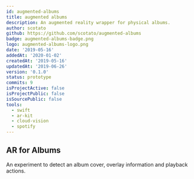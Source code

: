 ```yaml
---
id: augmented-albums
title: augmented albums
description: An augmented reality wrapper for physical albums.
author: scotato
github: https://github.com/scotato/augmented-albums
badge: augmented-albums-badge.png
logo: augmented-albums-logo.png
date: '2019-05-16'
addedAt: '2020-01-02'
createdAt: '2019-05-16'
updatedAt: '2019-06-26'
version: '0.1.0'
status: prototype
commits: 9
isProjectActive: false
isProjectPublic: false
isSourcePublic: false
tools: 
  - swift
  - ar-kit
  - cloud-vision
  - spotify
---
```


## AR for Albums
An experiment to detect an album cover, overlay information and playback actions. 
